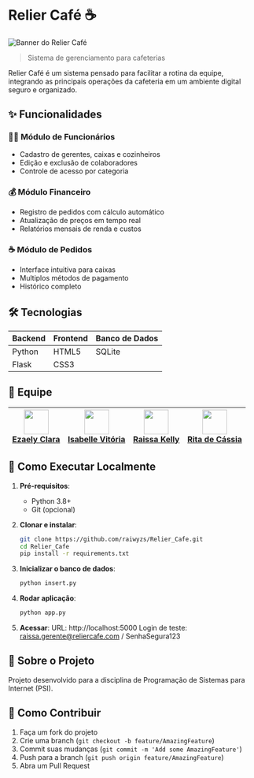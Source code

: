 # Relier Café ☕

![Banner do Relier Café](images/photo-1445116572660-236099ec97a0.avif?raw=true)

> Sistema de gerenciamento para cafeterias

Relier Café é um sistema pensado para facilitar a rotina da equipe, integrando as principais operações da cafeteria em um ambiente digital seguro e organizado.

## ✨ Funcionalidades

### 🧑‍💼 Módulo de Funcionários
- Cadastro de gerentes, caixas e cozinheiros
- Edição e exclusão de colaboradores
- Controle de acesso por categoria

### 💰 Módulo Financeiro
- Registro de pedidos com cálculo automático
- Atualização de preços em tempo real
- Relatórios mensais de renda e custos

### ☕ Módulo de Pedidos
- Interface intuitiva para caixas
- Multiplos métodos de pagamento
- Histórico completo


## 🛠 **Tecnologias**  
| Backend       | Frontend    | Banco de Dados |  
|---------------|-------------|----------------|  
| Python        | HTML5       | SQLite         |  
| Flask         | CSS3        |                |  



## 👥 **Equipe**  


| [<img src="https://avatars.githubusercontent.com/u/178282259?v=4" width="50"><br>Ezaely Clara](https://github.com/Ezaellyclara) | [<img src="https://avatars.githubusercontent.com/u/161459979?v=4" width="50"><br>Isabelle Vitória](https://github.com/Isa3110) | [<img src="https://avatars.githubusercontent.com/u/161459392?v=4" width="50"><br>Raissa Kelly](https://github.com/raiwyzs) | [<img src="https://avatars.githubusercontent.com/u/188400136?v=4" width="50"><br>Rita de Cássia](https://github.com/Ritaaissac) |  
|---------------------------------------------------------------------------------------|------------------------------------------------------------------------------------------|--------------------------------------------------------------------------------------|----------------------------------------------------------------------------------------|  

## 🚀 Como Executar Localmente

1. **Pré-requisitos**:
   - Python 3.8+
   - Git (opcional)

2. **Clonar e instalar**:
   ```bash
   git clone https://github.com/raiwyzs/Relier_Cafe.git
   cd Relier_Cafe
   pip install -r requirements.txt

3. **Inicializar o banco de dados**:
   ```bash
   python insert.py

4. **Rodar aplicação**:
   ```bash
   python app.py
5. **Acessar**:
   URL: http://localhost:5000
   Login de teste: raissa.gerente@reliercafe.com / SenhaSegura123
## 📝 Sobre o Projeto

Projeto desenvolvido para a disciplina de Programação de Sistemas para Internet (PSI).

## 📌 Como Contribuir

1. Faça um fork do projeto
2. Crie uma branch (`git checkout -b feature/AmazingFeature`)
3. Commit suas mudanças (`git commit -m 'Add some AmazingFeature'`)
4. Push para a branch (`git push origin feature/AmazingFeature`)
5. Abra um Pull Request
